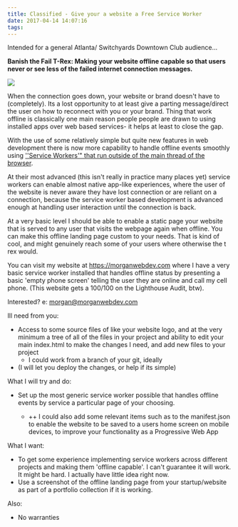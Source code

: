 ```yaml
---
title: Classified - Give your a website a Free Service Worker
date: 2017-04-14 14:07:16
tags:
---
```


Intended for a general Atlanta/ Switchyards Downtown Club audience...


**Banish the Fail T-Rex: Making your website offline capable so that users never or see less of the failed internet connection messages.**

![](https://i.imgur.com/j9MIbi6.png)


When the connection goes down, your website or brand doesn't have to (completely). Its a lost opportunity to at least give a parting message/direct the user on how to reconnect with you or your brand. Thing that work offline is classically one main reason people people are drawn to using installed apps over web based services- it helps at least to close the gap.

With the use of some relatively simple but quite new features in web development there is now more capability to handle offline events smoothly using [''Service Workers'" that run outside of the main thread of the browser](https://developers.google.com/web/fundamentals/getting-started/primers/service-workers).

At their most advanced (this isn't really in practice many places yet) service workers can enable almost native app-like experiences, where the user of the website is never aware they have lost connection or are reliant on a connection, because the service worker based development is advanced enough at handling user interaction until the connection is back.

At a very basic level I should be able to enable a static page your website that is served to any user that visits the webpage again when offline. You can make this offline landing page custom to your needs. That is kind of cool, and might genuinely reach some of your users where otherwise the t rex would.

You can visit my website at https://morganwebdev.com where I have a very basic service worker installed that handles offline status by presenting a basic 'empty phone screen' telling the user they are online and call my cell phone. (This website gets a 100/100 on the Lighthouse Audit, btw).


Interested? e: morgan@morganwebdev.com

Ill need from you:

* Access to some source files of like your website logo, and at the very minimum a tree of all of the files in your project and ability to edit your main index.html to make the changes I need, and add new files to your project
   * I could work from a branch of your git, ideally
* (I will let you deploy the changes, or help if its simple)

What I will try and do:

* Set up the most generic service worker possible that handles offline events by service a particular page of your choosing.

   * ++ I could also add some relevant items such as to the manifest.json to enable the website to be saved to a users home screen on mobile devices, to improve your functionality as a Progressive Web App

What I want:

* To get some experience implementing service workers across different projects and making them 'offline capable'. I can't guarantee it will work. It might be hard. I actually have little idea right now.
* Use a screenshot of the offline landing page from your startup/website as part of a portfolio collection if it is working.

Also:
*  No warranties